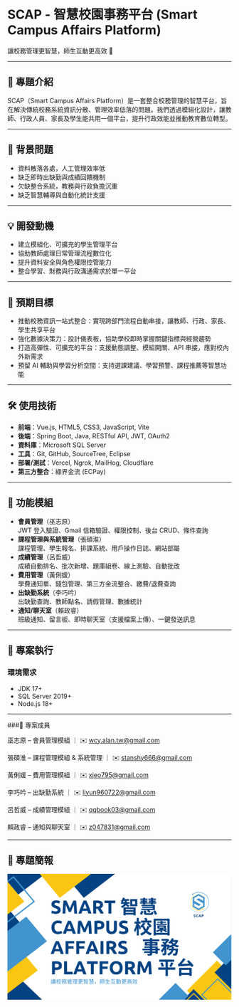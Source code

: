 # SCAP - 智慧校園事務平台 (Smart Campus Affairs Platform)

讓校務管理更智慧，師生互動更高效 🚀

---

## 📖 專題介紹
SCAP（Smart Campus Affairs Platform）是一套整合校務管理的智慧平台，旨在解決傳統校務系統資訊分散、管理效率低落的問題。我們透過模組化設計，讓教師、行政人員、家長及學生能共用一個平台，提升行政效能並推動教育數位轉型。

---

## 🔎 背景問題
- 資料散落各處，人工管理效率低
- 缺乏即時出缺勤與成績回饋機制
- 欠缺整合系統，教務與行政負擔沉重
- 缺乏智慧輔導與自動化統計支援

---

## 💡 開發動機
- 建立模組化、可擴充的學生管理平台
- 協助教師處理日常管理流程數位化
- 提升資料安全與角色權限控管能力
- 整合學習、財務與行政溝通需求於單一平台

---

## 🎯 預期目標
- 推動校務資訊一站式整合：實現跨部門流程自動串接，讓教師、行政、家長、學生共享平台
- 強化數據決策力：設計儀表板，協助學校即時掌握關鍵指標與經營趨勢
- 打造高彈性、可擴充的平台：支援動態調整、模組開關、API 串接，應對校內外新需求
- 預留 AI 輔助與學習分析空間：支持選課建議、學習預警、課程推薦等智慧功能

---

## 🛠 使用技術
- **前端**：Vue.js, HTML5, CSS3, JavaScript, Vite
- **後端**：Spring Boot, Java, RESTful API, JWT, OAuth2
- **資料庫**：Microsoft SQL Server
- **工具**：Git, GitHub, SourceTree, Eclipse
- **部署/測試**：Vercel, Ngrok, MailHog, Cloudflare
- **第三方整合**：綠界金流 (ECPay)

---

## 📂 功能模組
- **會員管理**（巫志原）  
  JWT 登入驗證、Gmail 信箱驗證、權限控制、後台 CRUD、條件查詢
- **課程管理與系統管理**（張碩淮）  
  課程管理、學生報名、排課系統、用戶操作日誌、網站部屬
- **成績管理**（呂哲威）  
  成績自動排名、批次新增、題庫組卷、線上測驗、自動批改
- **費用管理**（黃俐媛）  
  學費通知單、錢包管理、第三方金流整合、繳費/退費查詢
- **出缺勤系統**（李巧吟）  
  出缺勤查詢、教師點名、請假管理、數據統計
- **通知/聊天室**（賴政睿）  
  班級通知、留言板、即時聊天室（支援檔案上傳）、一鍵發送訊息

---

## 🚀 專案執行
### 環境需求
- JDK 17+
- SQL Server 2019+
- Node.js 18+



---
###👥 專案成員

巫志原 – 會員管理模組 ｜ ✉️ wcy.alan.tw@gmail.com

張碩淮 – 課程管理模組 & 系統管理 ｜ ✉️ stanshy666@gmail.com

黃俐媛 – 費用管理模組 ｜ ✉️ xjeo795@gmail.com

李巧吟 – 出缺勤系統 ｜ ✉️ liyun960722@gmail.com

呂哲威 – 成績管理模組 ｜ ✉️ qqbook03@gmail.com

賴政睿 – 通知與聊天室 ｜ ✉️ z047831@gmail.com


---


## 📑 專題簡報
[![簡報封面](docs/cover.png)](https://github.com/HOYOWOQQ/EAMS1/blob/main/SCAP.pdf)

